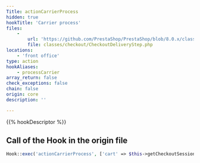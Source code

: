 ```yaml
---
Title: actionCarrierProcess
hidden: true
hookTitle: 'Carrier process'
files:
    -
        url: 'https://github.com/PrestaShop/PrestaShop/blob/8.0.x/classes/checkout/CheckoutDeliveryStep.php'
        file: classes/checkout/CheckoutDeliveryStep.php
locations:
    - 'front office'
type: action
hookAliases:
    - processCarrier
array_return: false
check_exceptions: false
chain: false
origin: core
description: ''

---
```


{{% hookDescriptor %}}

## Call of the Hook in the origin file

```php
Hook::exec('actionCarrierProcess', ['cart' => $this->getCheckoutSession()->getCart()])
```
